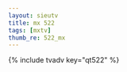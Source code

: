 ```yaml
--- 
layout: sieutv
title: mx 522
tags: [mxtv]
thumb_re: 522_mx
---
```

{% include tvadv key="qt522" %} 

